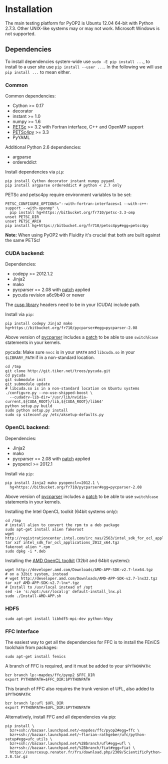 # Installation

The main testing platform for PyOP2 is Ubuntu 12.04 64-bit with Python 2.7.3.
Other UNIX-like systems may or may not work. Microsoft Windows is not
supported.

## Dependencies

To install dependencies system-wide use `sudo -E pip install ...`, to install
to a user site use `pip install --user ...`. In the following we will use `pip
install ...` to mean either.

### Common
Common dependencies:
  * Cython >= 0.17
  * decorator
  * instant >= 1.0
  * numpy >= 1.6
  * [PETSc](https://bitbucket.org/fr710/petsc-3.3-omp) >= 3.2 with Fortran
    interface, C++ and OpenMP support
  * [PETSc4py](https://bitbucket.org/fr710/petsc4py) >= 3.3
  * PyYAML

Additional Python 2.6 dependencies:
  * argparse
  * ordereddict

Install dependencies via `pip`:
```
pip install Cython decorator instant numpy pyyaml
pip install argparse ordereddict # python < 2.7 only
```
PETSc and petsc4py require environment variables to be set:
```
PETSC_CONFIGURE_OPTIONS="--with-fortran-interfaces=1 --with-c++-support --with-openmp" \
  pip install hg+https://bitbucket.org/fr710/petsc-3.3-omp
unset PETSC_DIR
unset PETSC_ARCH
pip install hg+https://bitbucket.org/fr710/petsc4py#egg=petsc4py
```
**Note:** When using PyOP2 with Fluidity it's crucial that both are built
against the same PETSc!

### CUDA backend:
Dependencies:
  * codepy >= 2012.1.2
  * Jinja2
  * mako
  * pycparser == 2.08 with [patch][1] applied
  * pycuda revision a6c9b40 or newer

The [cusp library](https://code.google.com/p/cusp-library/) headers need to be
in your (CUDA) include path.

Install via `pip`:
```
pip install codepy Jinja2 mako hg+https://bitbucket.org/fr710/pycparser#egg=pycparser-2.08
```

Above version of [pycparser](https://bitbucket.org/fr710/pycparser) includes a
[patch][1] to be able to use `switch`/`case` statements in your kernels.

pycuda: Make sure `nvcc` is in your `$PATH` and `libcuda.so` in your
`$LIBRARY_PATH` if in a non-standard location.
```
cd /tmp
git clone http://git.tiker.net/trees/pycuda.git
cd pycuda
git submodule init
git submodule update
# libcuda.so is in a non-standard location on Ubuntu systems
./configure.py --no-use-shipped-boost \
  --cudadrv-lib-dir='/usr/lib/nvidia-current,${CUDA_ROOT}/lib,${CUDA_ROOT}/lib64'
python setup.py build
sudo python setup.py install
sudo cp siteconf.py /etc/aksetup-defaults.py
```

### OpenCL backend:
Dependencies:
  * Jinja2
  * mako
  * pycparser == 2.08 with [patch][1] applied
  * pyopencl >= 2012.1

Install via `pip`:
```
pip install Jinja2 mako pyopencl>=2012.1 \
  hg+https://bitbucket.org/fr710/pycparser#egg=pycparser-2.08
```

Above version of [pycparser](https://bitbucket.org/fr710/pycparser) includes a
[patch][1] to be able to use `switch`/`case` statements in your kernels.

Installing the Intel OpenCL toolkit (64bit systems only):

```
cd /tmp
# install alien to convert the rpm to a deb package
sudo apt-get install alien fakeroot
wget http://registrationcenter.intel.com/irc_nas/2563/intel_sdk_for_ocl_applications_2012_x64.tgz
tar xzf intel_sdk_for_ocl_applications_2012_x64.tgz
fakeroot alien *.rpm
sudo dpkg -i *.deb
```

Installing the [AMD OpenCL toolkit][2] (32bit and 64bit systems):

```
wget http://developer.amd.com/Downloads/AMD-APP-SDK-v2.7-lnx64.tgz
# on a 32bit system, instead
# wget http://developer.amd.com/Downloads/AMD-APP-SDK-v2.7-lnx32.tgz
tar xzf AMD-APP-SDK-v2.7-lnx*.tgz
# Install to /usr/local instead of /opt
sed -ie 's:/opt:/usr/local:g' default-install_lnx.pl
sudo ./Install-AMD-APP.sh
```

### HDF5
```
sudo apt-get install libhdf5-mpi-dev python-h5py
```

### FFC Interface

The easiest way to get all the dependencies for FFC is to install the FEniCS
toolchain from packages:

```
sudo apt-get install fenics
```

A branch of FFC is required, and it must be added to your `$PYTHONPATH`:

```
bzr branch lp:~mapdes/ffc/pyop2 $FFC_DIR
export PYTHONPATH=$FFC_DIR:$PYTHONPATH
```

This branch of FFC also requires the trunk version of UFL, also added to `$PYTHONPATH`:

```
bzr branch lp:ufl $UFL_DIR
export PYTHONPATH=$UFL_DIR:$PYTHONPATH
```

Alternatively, install FFC and all dependencies via pip:
```
pip install \
  bzr+ssh://bazaar.launchpad.net/~mapdes/ffc/pyop2#egg=ffc \
  bzr+ssh://bazaar.launchpad.net/~florian-rathgeber/ufc/python-setup#egg=ufc_utils \
  bzr+ssh://bazaar.launchpad.net/%2Bbranch/ufl#egg=ufl \
  bzr+ssh://bazaar.launchpad.net/%2Bbranch/fiat#egg=fiat \
  https://sourcesup.renater.fr/frs/download.php/2309/ScientificPython-2.8.tar.gz
```

[1]: http://code.google.com/p/pycparser/issues/detail?id=79
[2]: http://developer.amd.com/tools/heterogeneous-computing/amd-accelerated-parallel-processing-app-sdk/

